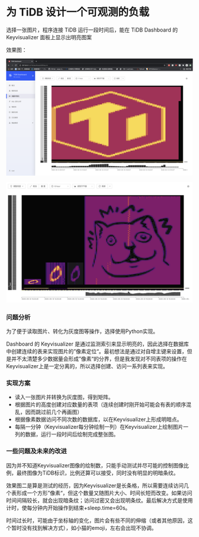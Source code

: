 # 为 TiDB 设计一个可观测的负载

选择一张图片，程序连接 TiDB 运行一段时间后，能在 TiDB Dashboard 的 Keyvisualizer 面板上显示出明亮图案

效果图：

![visualize_TiDB](image/visualize_TiDB.png)

![visualize_TiDB](image/visualize_emoji.png)

### 问题分析

为了便于读取图片、转化为灰度图等操作，选择使用Python实现。

Dashboard 的 Keyvisualizer 是通过监测索引来显示明亮的，因此选择在数据库中创建连续的表来实现图片的”像素定位“。最初想法是通过对自增主键来设置，但是并不太清楚多少数据量会形成”像素“的分界，但是我发现对不同表项的操作在Keyvisualizer上是一定分离的，所以选择创建、访问一系列表来实现。

### 实现方案

- 读入一张图片并转换为灰度图，得到矩阵。
- 根据图片的高度创建对应数量的表项（连续创建时刚开始可能会有表的顺序混乱，因而跳过前几个再画图）
- 根据像素数据访问不同次数的数据库，以在Keyvisualizer上形成明暗点。
- 每隔一分钟（Keyvisualizer每分钟绘制一列）在Keyvisualizer上绘制图片一列的数据，运行一段时间后绘制完成整张图。

### 一些问题及未来的改进

因为并不知道Keyvisualizer图像的绘制数，只能手动测试并尽可能的控制图像比例，最终图像为TiDB标识，比例还算可以接受，同时没有明显的明暗条纹。

效果图二是算是测试的经历，因为Keyvisualizer是长条格，所以需要连续访问几个表形成一个方形”像素“，但这个数量又随图片大小、时间长短而改变。如果访问时间间隔较长，就会出现暗条纹；访问过密又会出现明条纹。最后解决方式是使用计时，使每分钟内开始操作到结束+sleep.time=60s。

时间过长时，可能由于坐标轴的变化，图片会有些不同的伸缩（或者其他原因，这个暂时没有找到解决方式），如小猫的emoji，左右会出现不协调。



